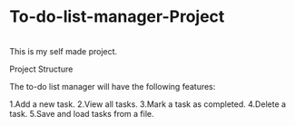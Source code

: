 # To-do-list-manager-Project
<br>
This is my self made project.

Project Structure

The to-do list manager will have the following features:

1.Add a new task.
2.View all tasks.
3.Mark a task as completed.
4.Delete a task.
5.Save and load tasks from a file.
